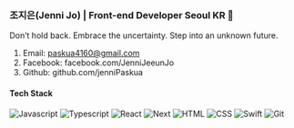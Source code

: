 ### 조지은(Jenni Jo) | Front-end Developer   Seoul KR 👋

Don’t hold back. Embrace the uncertainty. Step into an unknown future.

1. Email: paskua4160@gmail.com
2. Facebook: facebook.com/JenniJeeunJo
3. Github: github.com/jenniPaskua

#### Tech Stack 
![Javascript](https://img.shields.io/badge/-JavaScript-%23F7DF1C?style=for-the-badge&amp;logo=javascript&amp;logoColor=000000&amp;labelColor=%23F7DF1C&amp;color=%23FFCE5A)
![Typescript](https://img.shields.io/badge/-TypeScript-007ACC?style=for-the-badge&amp;logo=typescript&amp;logoColor=white)
![React](https://img.shields.io/badge/-React-222222?style=for-the-badge&logo=react)
![Next](https://img.shields.io/badge/-Next-000000?style=for-the-badge&logo=next)
![HTML](https://img.shields.io/badge/-HTML5-F05032?style=for-the-badge&amp;logo=html5&amp;logoColor=ffffff)
![CSS](https://img.shields.io/badge/-CSS3-007ACC?style=for-the-badge&amp;logo=css3)
![Swift](https://img.shields.io/badge/-Swift-46a2f1?style=for-the-badge&logo=swift)
![Git](https://img.shields.io/badge/-Git-F05032?style=for-the-badge&logo=git&logoColor=ffffff)
